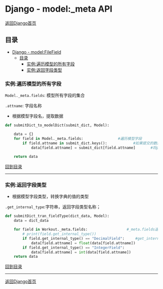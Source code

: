 # Django - model:_meta API

[返回Django首页](../django_index.md)

## 目录
 - [Django - model:FileField](#django---model_meta-api)
   - [目录](#目录)
     - [实例:遍历模型的所有字段](#实例遍历模型的所有字段)
     - [实例:返回字段类型](#实例返回字段类型)


### 实例:遍历模型的所有字段

`Model._meta.fields`: 模型所有字段的集合

`.attname`: 字段名称

- 根据模型字段名，提取数据

```python
def submitDict_to_modelDict(submit_dict, Model):

    data = {}
    for field in Model._meta.fields:                #遍历模型字段
        if field.attname in submit_dict.keys():            #如果提交的数据对象含有模型字段的键
            data[field.attname] = submit_dict[field.attname]       #将post键值赋给data
    
    return data
```

[回到目录](#目录)

***

### 实例:返回字段类型

- 根据模型字段类型，转换字典的值的类型

`.get_internal_type`:字符串，返回字段类型名称；

```python
def submitDict_tran_fieldType(dict_data, Model):
    data = dict_data

    for field in Workout._meta.fields:                  #_meta.fields返回所有字段名
        # print(field.get_internal_type())
        if field.get_internal_type() == "DecimalField":     #get_internal_type()返回字段类型，是字符串
            data[field.attname] = float(data[field.attname])
        if field.get_internal_type() == "IntegerField":
            data[field.attname] = int(data[field.attname])
    return data
```

[回到目录](#目录)

***

[返回Django首页](../django_index.md)
